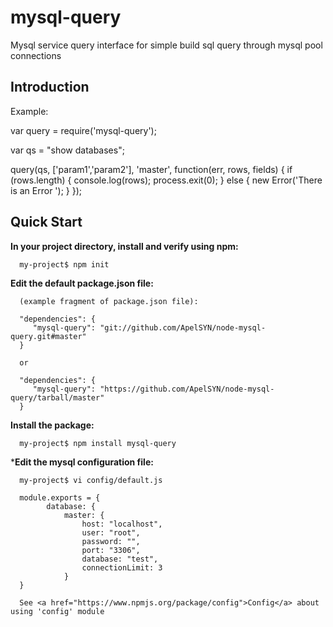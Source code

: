 mysql-query
===========

Mysql service query interface for simple build sql query through mysql pool connections


Introduction
------------

Example:

var query = require('mysql-query');

var qs = "show databases";

query(qs, ['param1','param2'], 'master', function(err, rows, fields) {
    if (rows.length) {
        console.log(rows);
        process.exit(0);
    } else {
        new Error('There is an Error ');
    }
});



Quick Start
-----------

**In your project directory, install and verify using npm:**

      my-project$ npm init

**Edit the default package.json file:**

      (example fragment of package.json file):

      "dependencies": {
         "mysql-query": "git://github.com/ApelSYN/node-mysql-query.git#master"
      }

      or

      "dependencies": {
         "mysql-query": "https://github.com/ApelSYN/node-mysql-query/tarball/master"
      }

**Install the package:**

      my-project$ npm install mysql-query

***Edit the mysql configuration file:**

      my-project$ vi config/default.js

      module.exports = {
            database: {
                master: {
                    host: "localhost",
                    user: "root",
                    password: "",
                    port: "3306",
                    database: "test",
                    connectionLimit: 3
                }
      }

      See <a href="https://www.npmjs.org/package/config">Config</a> about using 'config' module
